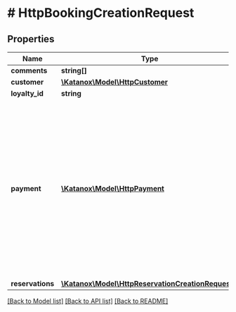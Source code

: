 # # HttpBookingCreationRequest

## Properties

Name | Type | Description | Notes
------------ | ------------- | ------------- | -------------
**comments** | **string[]** |  | [optional]
**customer** | [**\Katanox\Model\HttpCustomer**](HttpCustomer.md) |  |
**loyalty_id** | **string** |  | [optional]
**payment** | [**\Katanox\Model\HttpPayment**](HttpPayment.md) | The payment field is required only if you provide your own credit cards for suppliers. If you need clarification on your payment flow, please reach out to your account manager. |
**reservations** | [**\Katanox\Model\HttpReservationCreationRequest[]**](HttpReservationCreationRequest.md) |  |

[[Back to Model list]](../../README.md#models) [[Back to API list]](../../README.md#endpoints) [[Back to README]](../../README.md)
